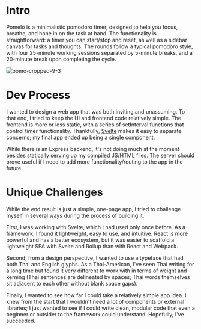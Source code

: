 # Intro
Pomelo is a minimalistic pomodoro timer, designed to help you focus, breathe, and hone in on the task at hand. The functionality is straightforward: a timer you can start/stop and reset, as well as a sidebar canvas for tasks and thoughts. The rounds follow a typical pomodoro style, with four 25-minute working sessions separated by 5-minute breaks, and a 20-minute break upon completing the cycle.

![pomo-cropped-9-3](https://user-images.githubusercontent.com/84145162/132075004-f52a9792-14f4-44cd-ab86-20bb7274fdd5.png)

# Dev Process
I wanted to design a web app that was both inviting and unassuming. To that end, I tried to keep the UI and frontend code relatively simple. The frontend is more or less static, with a series of setInterval functions that control timer functionality. Thankfully, [Svelte](https://github.com/sveltejs/svelte) makes it easy to separate concerns; my final app ended up being a single component.

While there is an Express backend, it's not doing much at the moment besides statically serving up my compiled JS/HTML files. The server should prove useful if I need to add more functionality/routing to the app in the future. 

# Unique Challenges
While the end result is just a simple, one-page app, I tried to challenge myself in several ways during the process of building it. 

First, I was working with Svelte, which I had used only once before. As a framework, I found it lightweight, easy to use, and intuitive. React is more powerful and has a better ecosystem, but it was easier to scaffold a lightweight SPA with Svelte and Rollup than with React and Webpack. 

Second, from a design perspective, I wanted to use a typeface that had both Thai and English glyphs. As a Thai-American, I've seen Thai writing for a long time but found it very different to work with in terms of weight and kerning (Thai sentences are delineated by spaces; Thai words themselves sit adjacent to each other without blank space gaps).

Finally, I wanted to see how far I could take a relatively simple app idea. I knew from the start that I wouldn't need a lot of components or external libraries; I just wanted to see if I could write clean, modular code that even a beginner or outsider to the framework could understand. Hopefully, I've succeeded.

